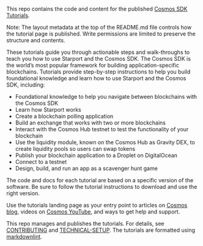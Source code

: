 <!--
layout: LandingPage
tutorials:
tools:
  - title: Cosmos SDK
    description: A framework for building public blockchains.
    links:
      - name: Learn more
        url: https://v1.cosmos.network/sdk
      - name: Documentation
        url: https://docs.cosmos.network/
    image: /cosmos-sdk-icon.svg
  - title: Tendermint Core
    description: Blockchain consensus engine and application interface.
    links:
      - name: Learn more
        url: https://tendermint.com/core/
      - name: Documentation
        url: https://docs.tendermint.com/
    image: /tendermint-icon.svg
  - title: Ignite CLI
    description: All-in-one platform to build, launch, and maintain apps on a sovereign and secured blockchain.
    links:
      - name: Learn more
        url: https://ignite.com/cli
      - name: Documentation
        url: https://docs.ignite.com
    image: /ignitecli-icon.svg
  - title: IBC
    description: Industry standard protocol for inter-blockchain communication.
    links:
      - name: Learn more
        url: https://ibcprotocol.org/
      - name: Documentation
        url: https://ibc.cosmos.network/
    image: /ibc-icon.svg
  - title: CosmWasm
    description: Smart contracting platform built for Cosmos ecosystem.
    links:
      - name: Learn more
        url: https://cosmwasm.com/
      - name: Documentation
        url: https://docs.cosmwasm.com/docs/1.0/
    image: /cosmwasm-icon.svg
  - title: Cosmos Hub
    description: Software powering Cosmos Hub, the heart of the Cosmos network, and home of the ATOM token.
    links:
      - name: Documentation
        url: https://hub.cosmos.network/
    image: /generic-star-icon.svg
articles:
  - title: Authz and Fee Grant Modules
    date: Thursday, March 10
    time: 4
    url: https://blog.cosmos.network/secret-powers-what-are-the-authz-and-fee-grant-modules-c57d0e808794
    image: /authz-article-banner.png
  - title: Tendermint v0.35
    date: Friday, November 5
    time: 4
    url: https://medium.com/tendermint/tendermint-v0-35-introduces-prioritized-mempool-a-makeover-to-the-peer-to-peer-network-more-61eea6ec572d
    image: /article-02.jpg
  - title: What is IBC?
    date: Tuesday, December 7
    time: 9
    url: https://bisontrails.co/ibc-protocol
    image: /article-03.jpg
-->

This repo contains the code and content for the published [Cosmos SDK Tutorials](https://tutorials.cosmos.network/).

Note: The layout metadata at the top of the README.md file controls how the tutorial page is published. Write permissions are limited to preserve the structure and contents.

These tutorials guide you through actionable steps and walk-throughs to teach you how to use Starport and the Cosmos SDK. The Cosmos SDK is the world’s most popular framework for building application-specific blockchains. Tutorials provide step-by-step instructions to help you build foundational knowledge and learn how to use Starport and the Cosmos SDK, including: 

* Foundational knowledge to help you navigate between blockchains with the Cosmos SDK
* Learn how Starport works
* Create a blockchain polling application
* Build an exchange that works with two or more blockchains
* Interact with the Cosmos Hub testnet to test the functionality of your blockchain
* Use the liquidity module, known on the Cosmos Hub as Gravity DEX, to create liquidity pools so users can swap tokens
* Publish your blockchain application to a Droplet on DigitalOcean
* Connect to a testnet
* Design, build, and run an app as a scavenger hunt game 

The code and docs for each tutorial are based on a specific version of the software. Be sure to follow the tutorial instructions to download and use the right version.

Use the tutorials landing page as your entry point to articles on [Cosmos blog](https://blog.cosmos.network/), videos on [Cosmos YouTube](https://www.youtube.com/c/CosmosProject/videos), and ways to get help and support. 

This repo manages and publishes the tutorials. For details, see [CONTRIBUTING](CONTRIBUTING.md) and [TECHNICAL-SETUP](TECHNICAL-SETUP.md). 
The tutorials are formatted using [markdownlint](https://github.com/DavidAnson/markdownlint/blob/main/doc/Rules.md).
